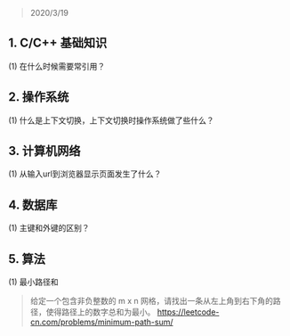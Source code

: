 > 2020/3/19 

## 1. C/C++ 基础知识
(1) 在什么时候需要常引用？

## 2. 操作系统
(1) 什么是上下文切换，上下文切换时操作系统做了些什么？

## 3. 计算机网络
(1) 从输入url到浏览器显示页面发生了什么？

## 4. 数据库
(1) 主键和外键的区别？

## 5. 算法
(1) 最小路径和

> 给定一个包含非负整数的 m x n 网格，请找出一条从左上角到右下角的路径，使得路径上的数字总和为最小。 https://leetcode-cn.com/problems/minimum-path-sum/
